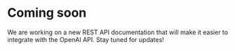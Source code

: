 
# Coming soon

We are working on a new REST API documentation that will make it easier to integrate with the OpenAI API. Stay tuned for updates!
